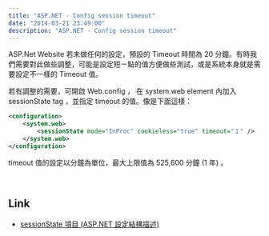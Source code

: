 ```yaml
---
title: "ASP.NET - Config session timeout"
date: "2014-03-21 23:49:00"
description: "ASP.NET - Config session timeout"
---
```



ASP.Net Website 若未做任何的設定，預設的 Timeout 時間為 20 分鐘。有時我們需要對此做些調整，可能是設定短ㄧ點的值方便做些測試，或是系統本身就是需要設定不一樣的 Timeout 值。  

<!-- More -->

若有調整的需要，可開啟 Web.config ， 在 system.web element 內加入 sessionState tag ，並指定 timeout 的值。像是下面這樣：  

```xml
<configuration>
    <system.web>
        <sessionState mode="InProc" cookieless="true" timeout="１" /> 
    </system.web>
</configuration>
```

timeout 值的設定以分鐘為單位，最大上限值為 525,600 分鐘 (1 年) 。

<br/>

Link
----
* [sessionState 項目 (ASP.NET 設定結構描述)](http://msdn.microsoft.com/zh-tw/library/h6bb9cz9(v=vs.85).aspx)
